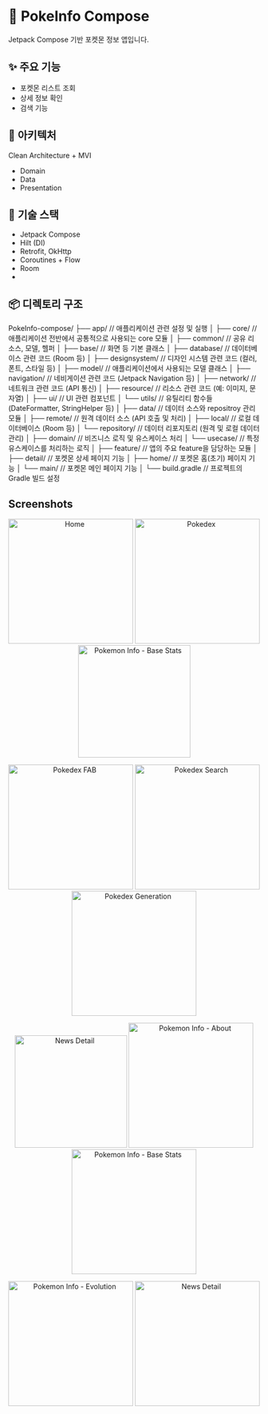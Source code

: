 # 🧪 PokeInfo Compose

Jetpack Compose 기반 포켓몬 정보 앱입니다.

## ✨ 주요 기능
- 포켓몬 리스트 조회
- 상세 정보 확인
- 검색 기능

## 🧱 아키텍처
Clean Architecture + MVI
- Domain
- Data
- Presentation

## 🧰 기술 스택
- Jetpack Compose
- Hilt (DI)
- Retrofit, OkHttp
- Coroutines + Flow
- Room
- 
## 📦 디렉토리 구조
PokeInfo-compose/
├── app/                            // 애플리케이션 관련 설정 및 실행
│
├── core/                           // 애플리케이션 전반에서 공통적으로 사용되는 core 모듈
│   ├── common/                     // 공유 리소스, 모델, 헬퍼
│   ├── base/                       // 화면 등 기본 클래스
│   ├── database/                   // 데이터베이스 관련 코드 (Room 등)
│   ├── designsystem/               // 디자인 시스템 관련 코드 (컬러, 폰트, 스타일 등)
│   ├── model/                      // 애플리케이션에서 사용되는 모델 클래스
│   ├── navigation/                 // 네비게이션 관련 코드 (Jetpack Navigation 등)
│   ├── network/                    // 네트워크 관련 코드 (API 통신)
│   ├── resource/                   // 리소스 관련 코드 (예: 이미지, 문자열)
│   ├── ui/                         // UI 관련 컴포넌트
│   └── utils/                      // 유틸리티 함수들 (DateFormatter, StringHelper 등)
│
├── data/                           // 데이터 소스와 repositroy 관리 모듈
│   ├── remote/                     // 원격 데이터 소스 (API 호출 및 처리)
│   ├── local/                      // 로컬 데이터베이스 (Room 등)
│   └── repository/                 // 데이터 리포지토리 (원격 및 로컬 데이터 관리)
│
├── domain/                         // 비즈니스 로직 및 유스케이스 처리
│   └── usecase/                    // 특정 유스케이스를 처리하는 로직
│
├── feature/                        // 앱의 주요 feature을 담당하는 모듈
│   ├── detail/                     // 포켓몬 상세 페이지 기능
│   ├── home/                       // 포켓몬 홈(초기) 페이지 기능
│   └── main/                       // 포켓몬 메인 페이지 기능
│
└── build.gradle                   // 프로젝트의 Gradle 빌드 설정

## Screenshots
<p align="center">
  <img src="screenshots/home.png" width="250" alt="Home">
  <img src="screenshots/pokedex.png" width="250" alt="Pokedex">
  <img src="https://github.com/woosang1/PokeInfo/assets/45825518/0a2b2e05-0b11-44bf-9f8a-e5fb3bccb4e2" width="225" alt="Pokemon Info - Base Stats">
</p>

<p align="center">
  <img src="screenshots/pokedex-fab.png" width="250" alt="Pokedex FAB">
  <img src="screenshots/pokedex-fab-search.png" width="250" alt="Pokedex Search">
  <img src="screenshots/pokedex-fab-generation.png" width="250" alt="Pokedex Generation">
</p>

<p align="center">
  <img src="https://github.com/woosang1/PokeInfo/assets/45825518/65e4825e-1edc-49dd-8dcc-7f902a3158f9" width="225" alt="News Detail">
  <img src="screenshots/pokemon-info-about.png" width="250" alt="Pokemon Info - About">
  <img src="screenshots/pokemon-info-base-stats.png" width="250" alt="Pokemon Info - Base Stats">
</p>

<p align="center">
  <img src="screenshots/pokemon-info-evolution.png" width="250" alt="Pokemon Info - Evolution">
  <img src="screenshots/news-detail.png" width="250" alt="News Detail">
</p>
